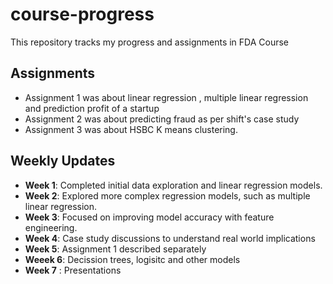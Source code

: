 # course-progress
This repository tracks my progress and assignments in FDA Course


## Assignments
- Assignment 1 was about linear regression , multiple linear regression and prediction profit of a startup
- Assignment 2 was about predicting fraud as per shift's case study
- Assignment 3 was about HSBC K means clustering.

## Weekly Updates
- **Week 1**: Completed initial data exploration and linear regression models.
- **Week 2**: Explored more complex regression models, such as multiple linear regression.
- **Week 3**: Focused on improving model accuracy with feature engineering.
- **Week 4**: Case study discussions to understand real world implications
- **Week 5**: Assignment 1 described separately
- **Weeek 6**: Decission trees, logisitc and other models
- **Week 7** : Presentations

